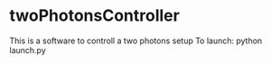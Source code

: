 # twoPhotonsController
This is a software to controll a two photons setup
To launch:
  python launch.py
